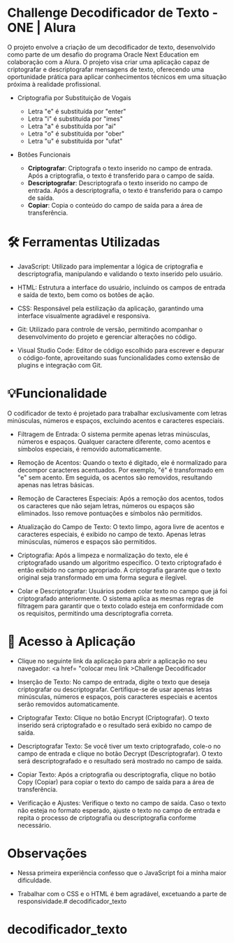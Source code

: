 # Challenge Decodificador de Texto - ONE | Alura
O projeto envolve a criação de um decodificador de texto,  desenvolvido como parte de um desafio do programa Oracle Next Education em colaboração com a Alura. O projeto visa criar uma aplicação capaz de criptografar e descriptografar mensagens de texto, oferecendo uma oportunidade prática para aplicar conhecimentos técnicos em uma situação próxima à realidade profissional.

* Criptografia por Substituição de Vogais

  * Letra "e" é substituída por "enter"
  * Letra "i" é substituída por "imes"
  * Letra "a" é substituída por "ai"
  * Letra "o" é substituída por "ober"
  * Letra "u" é substituída por "ufat"
 
* Botões Funcionais
  * <b>Criptografar</b>: Criptografa o texto inserido no campo de entrada. Após a criptografia, o texto é transferido para o campo de saída.
  * <b>Descriptografar</b>: Descriptografa o texto inserido no campo de entrada. Após a descriptografia, o texto é transferido para o campo de saída.
  * <b>Copiar</b>: Copia o conteúdo do campo de saída para a área de transferência.

 
# 🛠️ Ferramentas Utilizadas
* JavaScript: Utilizado para implementar a lógica de criptografia e descriptografia, manipulando e validando o texto inserido pelo usuário.

* HTML: Estrutura a interface do usuário, incluindo os campos de entrada e saída de texto, bem como os botões de ação.

* CSS: Responsável pela estilização da aplicação, garantindo uma interface visualmente agradável e responsiva.

* Git: Utilizado para controle de versão, permitindo acompanhar o desenvolvimento do projeto e gerenciar alterações no código.
* Visual Studio Code: Editor de código escolhido para escrever e depurar o código-fonte, aproveitando suas funcionalidades como extensão de plugins e integração com Git.

# 💡Funcionalidade
O codificador de texto é projetado para trabalhar exclusivamente com letras minúsculas, números e espaços, excluindo acentos e caracteres especiais.

* Filtragem de Entrada: O sistema permite apenas letras minúsculas, números e espaços. Qualquer caractere diferente, como acentos e símbolos especiais, é removido automaticamente.

* Remoção de Acentos: Quando o texto é digitado, ele é normalizado para decompor caracteres acentuados. Por exemplo, "é" é transformado em "e" sem acento. Em seguida, os acentos são removidos, resultando apenas nas letras básicas.

* Remoção de Caracteres Especiais: Após a remoção dos acentos, todos os caracteres que não sejam letras, números ou espaços são eliminados. Isso remove pontuações e símbolos não permitidos.

* Atualização do Campo de Texto: O texto limpo, agora livre de acentos e caracteres especiais, é exibido no campo de texto. Apenas letras minúsculas, números e espaços são permitidos.

* Criptografia: Após a limpeza e normalização do texto, ele é criptografado usando um algoritmo específico. O texto criptografado é então exibido no campo apropriado. A criptografia garante que o texto original seja transformado em uma forma segura e ilegível. 

* Colar e Descriptografar: Usuários podem colar texto no campo que já foi criptografado anteriormente. O sistema aplica as mesmas regras de filtragem para garantir que o texto colado esteja em conformidade com os requisitos, permitindo uma descriptografia correta.

# 📲 Acesso à Aplicação

* Clique no seguinte link da aplicação para abrir a aplicação no seu navegador: <a href= "colocar meu link >Challenge Decodificador</a>

* Inserção de Texto: No campo de entrada, digite o texto que deseja criptografar ou descriptografar. Certifique-se de usar apenas letras minúsculas, números e espaços, pois caracteres especiais e acentos serão removidos automaticamente.
  
* Criptografar Texto: Clique no botão Encrypt (Criptografar). O texto inserido será criptografado e o resultado será exibido no campo de saída. 

* Descriptografar Texto: Se você tiver um texto criptografado, cole-o no campo de entrada e clique no botão Decrypt (Descriptografar). O texto será descriptografado e o resultado será mostrado no campo de saída. 

* Copiar Texto: Após a criptografia ou descriptografia, clique no botão Copy (Copiar) para copiar o texto do campo de saída para a área de transferência. 

* Verificação e Ajustes: Verifique o texto no campo de saída. Caso o texto não esteja no formato esperado, ajuste o texto no campo de entrada e repita o processo de criptografia ou descriptografia conforme necessário.
# Observações

* Nessa primeira experiência confesso que o JavaScript foi a minha maior dificuldade.

* Trabalhar com o CSS e o HTML é bem agradável, excetuando a parte de responsividade.# decodificador_texto
# decodificador_texto
